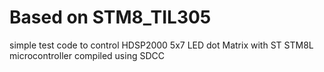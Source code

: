 # Based on STM8_TIL305
simple test code to control HDSP2000 5x7 LED dot Matrix with ST STM8L microcontroller 
compiled using SDCC 
